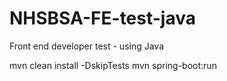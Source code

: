 # NHSBSA-FE-test-java
Front end developer test - using Java


mvn clean install -DskipTests
mvn spring-boot:run
